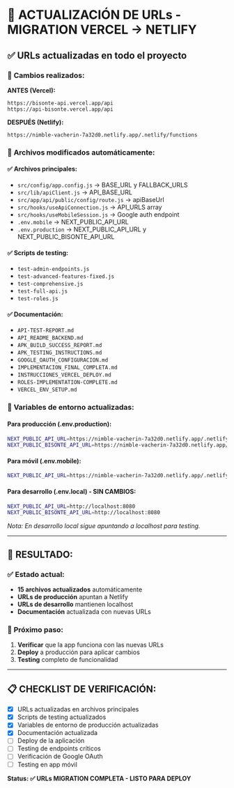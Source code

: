 # 🔄 ACTUALIZACIÓN DE URLs - MIGRATION VERCEL → NETLIFY

## ✅ **URLs actualizadas en todo el proyecto**

### 🔗 **Cambios realizados:**

**ANTES (Vercel):**
```
https://bisonte-api.vercel.app/api
https://api-bisonte.vercel.app/api
```

**DESPUÉS (Netlify):**
```
https://nimble-vacherin-7a32d0.netlify.app/.netlify/functions
```

### 📁 **Archivos modificados automáticamente:**

#### ✅ **Archivos principales:**
- `src/config/app.config.js` → BASE_URL y FALLBACK_URLS
- `src/lib/apiClient.js` → API_BASE_URL  
- `src/app/api/public/config/route.js` → apiBaseUrl
- `src/hooks/useApiConnection.js` → API_URLS array
- `src/hooks/useMobileSession.js` → Google auth endpoint
- `.env.mobile` → NEXT_PUBLIC_API_URL
- `.env.production` → NEXT_PUBLIC_API_URL y NEXT_PUBLIC_BISONTE_API_URL

#### ✅ **Scripts de testing:**
- `test-admin-endpoints.js`
- `test-advanced-features-fixed.js`
- `test-comprehensive.js`
- `test-full-api.js`
- `test-roles.js`

#### ✅ **Documentación:**
- `API-TEST-REPORT.md`
- `API_README_BACKEND.md`
- `APK_BUILD_SUCCESS_REPORT.md`
- `APK_TESTING_INSTRUCTIONS.md`
- `GOOGLE_OAUTH_CONFIGURACION.md`
- `IMPLEMENTACION_FINAL_COMPLETA.md`
- `INSTRUCCIONES_VERCEL_DEPLOY.md`
- `ROLES-IMPLEMENTATION-COMPLETE.md`
- `VERCEL_ENV_SETUP.md`

### 🔧 **Variables de entorno actualizadas:**

#### Para producción (.env.production):
```bash
NEXT_PUBLIC_API_URL=https://nimble-vacherin-7a32d0.netlify.app/.netlify/functions
NEXT_PUBLIC_BISONTE_API_URL=https://nimble-vacherin-7a32d0.netlify.app/.netlify/functions
```

#### Para móvil (.env.mobile):
```bash
NEXT_PUBLIC_API_URL=https://nimble-vacherin-7a32d0.netlify.app/.netlify/functions
```

#### Para desarrollo (.env.local) - SIN CAMBIOS:
```bash
NEXT_PUBLIC_API_URL=http://localhost:8080
NEXT_PUBLIC_BISONTE_API_URL=http://localhost:8080
```
*Nota: En desarrollo local sigue apuntando a localhost para testing.*

---

## 🎯 **RESULTADO:**

### ✅ **Estado actual:**
- **15 archivos actualizados** automáticamente
- **URLs de producción** apuntan a Netlify
- **URLs de desarrollo** mantienen localhost
- **Documentación** actualizada con nuevas URLs

### 🚀 **Próximo paso:**
1. **Verificar** que la app funciona con las nuevas URLs
2. **Deploy** a producción para aplicar cambios
3. **Testing** completo de funcionalidad

---

## 📋 **CHECKLIST DE VERIFICACIÓN:**

- [x] URLs actualizadas en archivos principales
- [x] Scripts de testing actualizados
- [x] Variables de entorno de producción actualizadas
- [x] Documentación actualizada
- [ ] Deploy de la aplicación
- [ ] Testing de endpoints críticos
- [ ] Verificación de Google OAuth
- [ ] Testing en app móvil

**Status: ✅ URLs MIGRATION COMPLETA - LISTO PARA DEPLOY**

